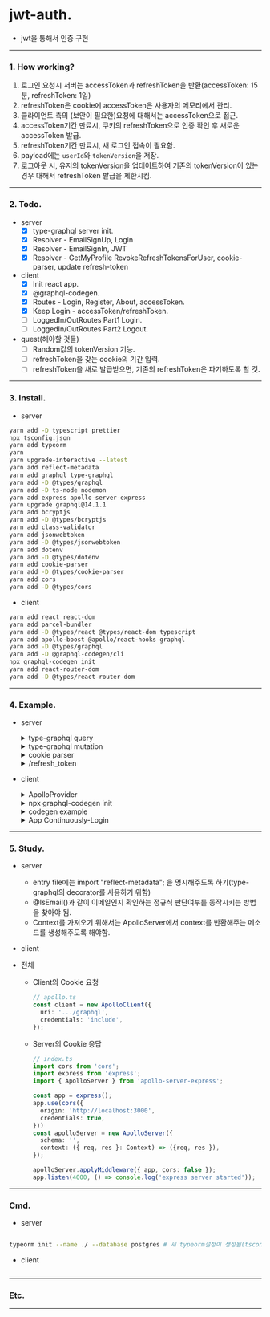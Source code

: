 # jwt-auth.
- jwt을 통해서 인증 구현

---
### 1. How working? 
1. 로그인 요청시 서버는 accessToken과 refreshToken을 반환(accessToken: 15분, refreshToken: 1일)
2. refreshToken은 cookie에 accessToken은 사용자의 메모리에서 관리.
3. 클라이언트 측의 (보안이 필요한)요청에 대해서는 accessToken으로 접근.
4. accessToken기간 만료시, 쿠키의 refreshToken으로 인증 확인 후 새로운 accessToken 발급.
5. refreshToken기간 만료시, 새 로그인 접속이 필요함.
6. payload에는 `userId`와 `tokenVersion`을 저장.
7. 로그아웃 시, 유저의 tokenVersion을 업데이트하여 기존의 tokenVersion이 있는경우 대해서 refreshToken 발급을 제한시킴.

---
### 2. Todo.
- server
  - [x] type-graphql server init. 
  - [x] Resolver - EmailSignUp, Login
  - [x] Resolver - EmailSignIn, JWT
  - [x] Resolver - GetMyProfile RevokeRefreshTokensForUser, cookie-parser, update refresh-token

- client
  - [x] Init react app.
  - [x] @graphql-codegen.
  - [x] Routes - Login, Register, About, accessToken.
  - [x] Keep Login - accessToken/refreshToken.
  - [ ] LoggedIn/OutRoutes Part1 Login.
  - [ ] LoggedIn/OutRoutes Part2 Logout.
- quest(해야할 것들)
  - [ ] Random값의 tokenVersion 기능.
  - [ ] refreshToken을 갖는 cookie의 기간 입력.
  - [ ] refreshToken을 새로 발급받으면, 기존의 refreshToken은 파기하도록 할 것.
---
### 3. Install.
- server  
```bash
yarn add -D typescript prettier
npx tsconfig.json
yarn add typeorm
yarn 
yarn upgrade-interactive --latest
yarn add reflect-metadata
yarn add graphql type-graphql
yarn add -D @types/graphql
yarn add -D ts-node nodemon
yarn add express apollo-server-express
yarn upgrade graphql@14.1.1
yarn add bcryptjs
yarn add -D @types/bcryptjs
yarn add class-validator
yarn add jsonwebtoken
yarn add -D @types/jsonwebtoken
yarn add dotenv
yarn add -D @types/dotenv
yarn add cookie-parser
yarn add -D @types/cookie-parser
yarn add cors
yarn add -D @types/cors
```

- client
```bash
yarn add react react-dom 
yarn add parcel-bundler
yarn add -D @types/react @types/react-dom typescript
yarn add apollo-boost @apollo/react-hooks graphql
yarn add -D @types/graphql
yarn add -D @graphql-codegen/cli
npx graphql-codegen init
yarn add react-router-dom
yarn add -D @types/react-router-dom
```

---

### 4. Example.
- server
  <details>
  <summary>type-graphql query</summary>

  <p>

  ```ts
  // src/user/api/UserResolver.ts
  import { Resolver } from 'type-graphql';
  import { User } from '../../entity/User';

  @Resolver(User)
  class UserResolver {
    @Query(() => String)
    async sayHello (): Promise<string> {
      return 'hello';
    }
  }

  ```
  </p>
  </details>

  <details>
  <summary>type-graphql mutation</summary>
  <p>

  ```ts
  /**
   *  다른 api 리졸버에서 참조하기 위해서 @ObjectType를 @Entity()에서는 꼭 사용하도록 해야함.
   */
  // src/entity/User.ts
  @ObjectType() 
  @Entity('users')
  class User extends BaseEntity {
    //...
  }
  // src/api/user/UserResolver.ts
  @Mutation(() => EmailSignUpResponse)
  async emailSignUp(
    @Arg('email') email: string,
    @Arg('passsword') password: string
  ): Promise<EmailSignUpResponse> {
    try {
      const hashPassword = bcrypt.hashSync(password, 10);
      const user = await User.create({
        email,
        password: hashPassword
      }).save(); // save를 사용해야 id가 생성되므로 return시 user값에서 에러가 발생하지 않음.
      
      return {
        ok: true,
        error: undefined,
        user
      };
    } catch(error) {
      return {
        ok: false,
        error: error.message,
        user: undefined
      };
    }
  }

  ```
  </p>
  </details>

  <details>
  <summary>cookie parser</summary>
  <p>

  ```ts
  import cookieParser from 'cookie-parser';
  import express from 'express';

  const app = express();
  // '/test'경로에만 cookieParser를 적용하여, 다른 라우터에 요청시 필요없는 오버헤드를 줄일 수 있음.
  app.use('/test', cookieParser());
  app.get('/test', (req, res) => {
    console.log('cookies: ', req.cookies.jid);
  });

  ```
  </p>
  </details>

  <details>
  <summary>/refresh_token</summary>
  <p>

  ```ts
  import cookieParser from 'cookie-parser';
  import express from 'express';
  import { createRefreshToken } from './createRefreshToken';
  import { createAccessToken } from './createAccessToken';

  /**
   *  refreshToken의 발급조건:
   *  1. cookie에 refreshToken값이 존재해야함.
   *  2. refreshToken의 만료기간.
   *  3. payload에 userId가 존재 + user의 id값과 동일한 user가 있어야 함.
   *  4. payload에 tokenVersion이 user의 tokenVersion과 동일해야 함.
   * 
   */

  const app = express();

  // refresh_token경로에서만 cookieParser적용(다른 URL의 요청과는 별개로 오버헤드가 발생하지 않도록 할 것)
  app.use('/refresh_token', cookieParser());  
  app.get('/refresh_token', async (_req, res) => {
    const token: string | undefined = res.cookies.jid;
    if(token) {
      try {
        const payload = verify(token, process.env.JWT_REFRESH_SECRET);

        // payloa의 tokenVersion과 userId가 0인경우가 있으므로 in을 통해 올바른 토큰타입 확인.
        if('userId' in payload && 
        'tokenVersion' in payload) {
          const user: User | undefined = await User.findOne({ id: payload.userId });
          if(user && (payload.tokenVersion === user.tokenVersion)) {
            // ok
            const refreshToken = createRefreshToken(user);
            const accessToken = createAccessToken(user);

            // refreshToken을 기존의 cookie에 덮어씌우기
            res.cookie('jid', refreshToken,
              { httpOnly: true }
            );
            return res.send({
              ok: true,
              error: undefined,
              accessToken,
            });
          } else {
            return res.send({
              ok: false,
              error: 'Not found user Or Wrong tokenVersion',
              accessToken: undefined,
            });
          }
          
        } else { // token 정책이 맞지 않은경우,
          return res.send({
            ok: false,
            error: 'Wrong token',
            accessToken: undefined
          });
        }
      } catch(error) {
        return res.send({ 
          ok: false, 
          error: error.message, 
          accessToken: undefined,
        });
      }
    } else {
      return res.send({ 
        ok: false, 
        error: 'No authenticated', 
        accessToken: undefined,
      });
    }
  })

  ```
  </p>
  </details>

- client
  <details>
  <summary>ApolloProvider</summary>
  <p>

  ```ts
  import React from "react";
  import ReactDOM from "react-dom";
  import App from "./App";
  import ApolloClient from "apollo-boost";
  import { ApolloProvider } from "@apollo/react-hooks";

  const client = new ApolloClient({
    uri: "http://localhost:4000/graphql",
  });

  ReactDOM.render(
    <ApolloProvider client={client}>
      <App />
    </ApolloProvider>,
    document.getElementById("root")
  );

  ```
  </p>
  </details>

  <details>
  <summary>npx graphql-codegen init</summary>
  <p>
  
  ```bash
  $ npx graphql-codegen init
  ? What type of application are you building? Application built with React
  ? Where is your schema?: (path or url) http://localhost:4000/graphql
  ? Where are your operations and fragments?: src/graphql/*.graphql
  ? Pick plugins: TypeScript (required by other typescript plugins), TypeScript Operations (operations and fragments), TypeScript React Apollo (typed components and HOCs)
  ? Where to write the output: src/generated/graphql.tsx
  ? Do you want to generate an introspection file? No
  ? How to name the config file? codegen.yml
  ? What script in package.json should run the codegen? codegen
  
  # /src/codegen.yml파일이 생성됨.
  # package.json을 보면, codegen 플러그인들이 devDependencies에 추가되어있을 것이다.
  # 따라서 설치를 해주도록 하자
  $ yarn  

  $ yarn codegen
  ```
  </p>
  </details>

  <details>
  <summary>codegen example</summary>
  <p>
  
  ```graphql

  ## src/graphql/hello.graphql
  query SayHello {
    sayHello
  }
  
  ```

  ```bash
  $ yarn codegen 
  ``` 
  </p>
  </details>

  <details>
  <summary>App Continuously-Login</summary>
  <p>
  
  ```ts
  // index.tsx

  const App = () => {
    const [fetchLoading, setFetchLoading] = useState<boolean>(true);
    const [isLoggedIn, setIsLoggedIn]  = useState<boolean>(false);

    useEffect(() => {
      fetch('http://localhost:4000/refresh_token', {
        method: 'POST',
        credentials: 'include',
      }).then(async x => {
        const { ok, accessToken } = await x.json();
        if(ok && accessToken) { // success login,
          setIsLoggedIn(true);
          setAccessToken(accessToken);
        } else {
          setIsLoggedIn(false);
          setAccessToken('');
        }
        setFetchLoading(false);        
      })
    }, []);

    if(fetchLoading) {
      return <div>loading...</div>;
    }

    return <>{ isLoggedIn ? 'Hello' : 'Please Login' }</>;
  }
  ```
  </p>
  </details>
---
### 5. Study.
- server
  - entry file에는 import "reflect-metadata"; 을 명시해주도록 하기(type-graphql의 decorator를 사용하기 위함)
  - @IsEmail()과 같이 이메일인지 확인하는 정규식 판단여부를 동작시키는 방법을 찾아야 됨.
  - Context를 가져오기 위해서는 ApolloServer에서 context를 반환해주는 메소드를 생성해주도록 해야함.
- client
  
- 전체
  - Client의 Cookie 요청
    ```ts
    // apollo.ts
    const client = new ApolloClient({
      uri: '.../graphql',
      credentials: 'include',
    });
    ```
  - Server의 Cookie 응답
    ```ts
    // index.ts
    import cors from 'cors';
    import express from 'express';
    import { ApolloServer } from 'apollo-server-express';

    const app = express();
    app.use(cors({
      origin: 'http://localhost:3000',
      credentials: true,
    }))
    const apolloServer = new ApolloServer({
      schema: '',
      context: ({ req, res }: Context) => ({req, res }),
    });

    apolloServer.applyMiddleware({ app, cors: false });
    app.listen(4000, () => console.log('express server started'));
    ```
    
---
### Cmd.
- server
```bash

typeorm init --name ./ --database postgres # 새 typeorm설정이 생성됨(tsconfig.json의 내용도 함께변하므로 인지)

```

- client

```

```
---
### Etc.


---

